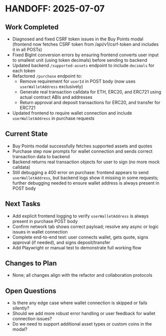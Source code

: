 # HANDOFF: 2025-07-07

## Work Completed
- Diagnosed and fixed CSRF token issues in the Buy Points modal (frontend now fetches CSRF token from /api/v1/csrf-token and includes it in all POSTs)
- Fixed BigInt conversion errors by ensuring frontend converts user input to smallest unit (using token decimals) before sending to backend
- Updated backend `/supported-assets` endpoint to include `decimals` for each token
- Refactored `/purchase` endpoint to:
  - Remove requirement for `userId` in POST body (now uses `userWalletAddress` exclusively)
  - Generate real transaction calldata for ETH, ERC20, and ERC721 using actual contract ABIs and addresses
  - Return approval and deposit transactions for ERC20, and transfer for ERC721
- Updated frontend to require wallet connection and include `userWalletAddress` in purchase requests

## Current State
- Buy Points modal successfully fetches supported assets and quotes
- Purchase step now prompts for wallet connection and sends correct transaction data to backend
- Backend returns real transaction objects for user to sign (no more mock calldata)
- Still debugging a 400 error on purchase: frontend appears to send `userWalletAddress`, but backend logs show it missing in some requests; further debugging needed to ensure wallet address is always present in POST body

## Next Tasks
- Add explicit frontend logging to verify `userWalletAddress` is always present in purchase POST body
- Confirm network tab shows correct payload; resolve any async or logic issues in wallet connection
- Complete end-to-end test: user connects wallet, gets quote, signs approval (if needed), and signs deposit/transfer
- Add Playwright or manual test to demonstrate full working flow

## Changes to Plan
- None; all changes align with the refactor and collaboration protocols

## Open Questions
- Is there any edge case where wallet connection is skipped or fails silently?
- Should we add more robust error handling or user feedback for wallet connection issues?
- Do we need to support additional asset types or custom coins in the modal? 